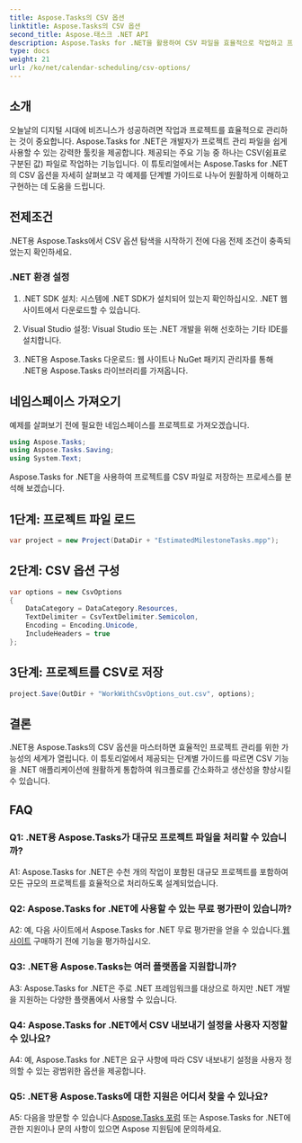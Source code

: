 ```yaml
---
title: Aspose.Tasks의 CSV 옵션
linktitle: Aspose.Tasks의 CSV 옵션
second_title: Aspose.태스크 .NET API
description: Aspose.Tasks for .NET을 활용하여 CSV 파일을 효율적으로 작업하고 프로젝트 관리 기능을 손쉽게 향상시키는 방법을 알아보세요.
type: docs
weight: 21
url: /ko/net/calendar-scheduling/csv-options/
---
```

## 소개

오늘날의 디지털 시대에 비즈니스가 성공하려면 작업과 프로젝트를 효율적으로 관리하는 것이 중요합니다. Aspose.Tasks for .NET은 개발자가 프로젝트 관리 파일을 쉽게 사용할 수 있는 강력한 툴킷을 제공합니다. 제공되는 주요 기능 중 하나는 CSV(쉼표로 구분된 값) 파일로 작업하는 기능입니다. 이 튜토리얼에서는 Aspose.Tasks for .NET의 CSV 옵션을 자세히 살펴보고 각 예제를 단계별 가이드로 나누어 원활하게 이해하고 구현하는 데 도움을 드립니다.

## 전제조건

.NET용 Aspose.Tasks에서 CSV 옵션 탐색을 시작하기 전에 다음 전제 조건이 충족되었는지 확인하세요.

### .NET 환경 설정

1. .NET SDK 설치: 시스템에 .NET SDK가 설치되어 있는지 확인하십시오. .NET 웹사이트에서 다운로드할 수 있습니다.

2. Visual Studio 설정: Visual Studio 또는 .NET 개발을 위해 선호하는 기타 IDE를 설치합니다.

3. .NET용 Aspose.Tasks 다운로드: 웹 사이트나 NuGet 패키지 관리자를 통해 .NET용 Aspose.Tasks 라이브러리를 가져옵니다.

## 네임스페이스 가져오기

예제를 살펴보기 전에 필요한 네임스페이스를 프로젝트로 가져오겠습니다.

```csharp
using Aspose.Tasks;
using Aspose.Tasks.Saving;
using System.Text;
```

Aspose.Tasks for .NET을 사용하여 프로젝트를 CSV 파일로 저장하는 프로세스를 분석해 보겠습니다.

## 1단계: 프로젝트 파일 로드

```csharp
var project = new Project(DataDir + "EstimatedMilestoneTasks.mpp");
```

## 2단계: CSV 옵션 구성

```csharp
var options = new CsvOptions
{
    DataCategory = DataCategory.Resources,
    TextDelimiter = CsvTextDelimiter.Semicolon,
    Encoding = Encoding.Unicode,
    IncludeHeaders = true
};
```

## 3단계: 프로젝트를 CSV로 저장

```csharp
project.Save(OutDir + "WorkWithCsvOptions_out.csv", options);
```

## 결론

.NET용 Aspose.Tasks의 CSV 옵션을 마스터하면 효율적인 프로젝트 관리를 위한 가능성의 세계가 열립니다. 이 튜토리얼에서 제공되는 단계별 가이드를 따르면 CSV 기능을 .NET 애플리케이션에 원활하게 통합하여 워크플로를 간소화하고 생산성을 향상시킬 수 있습니다.

## FAQ

### Q1: .NET용 Aspose.Tasks가 대규모 프로젝트 파일을 처리할 수 있습니까?

A1: Aspose.Tasks for .NET은 수천 개의 작업이 포함된 대규모 프로젝트를 포함하여 모든 규모의 프로젝트를 효율적으로 처리하도록 설계되었습니다.

### Q2: Aspose.Tasks for .NET에 사용할 수 있는 무료 평가판이 있습니까?

 A2: 예, 다음 사이트에서 Aspose.Tasks for .NET 무료 평가판을 얻을 수 있습니다.[웹사이트](https://releases.aspose.com/tasks/net/) 구매하기 전에 기능을 평가하십시오.

### Q3: .NET용 Aspose.Tasks는 여러 플랫폼을 지원합니까?

A3: Aspose.Tasks for .NET은 주로 .NET 프레임워크를 대상으로 하지만 .NET 개발을 지원하는 다양한 플랫폼에서 사용할 수 있습니다.

### Q4: Aspose.Tasks for .NET에서 CSV 내보내기 설정을 사용자 지정할 수 있나요?

A4: 예, Aspose.Tasks for .NET은 요구 사항에 따라 CSV 내보내기 설정을 사용자 정의할 수 있는 광범위한 옵션을 제공합니다.

### Q5: .NET용 Aspose.Tasks에 대한 지원은 어디서 찾을 수 있나요?

 A5: 다음을 방문할 수 있습니다.[Aspose.Tasks 포럼](https://forum.aspose.com/c/tasks/15) 또는 Aspose.Tasks for .NET에 관한 지원이나 문의 사항이 있으면 Aspose 지원팀에 문의하세요.